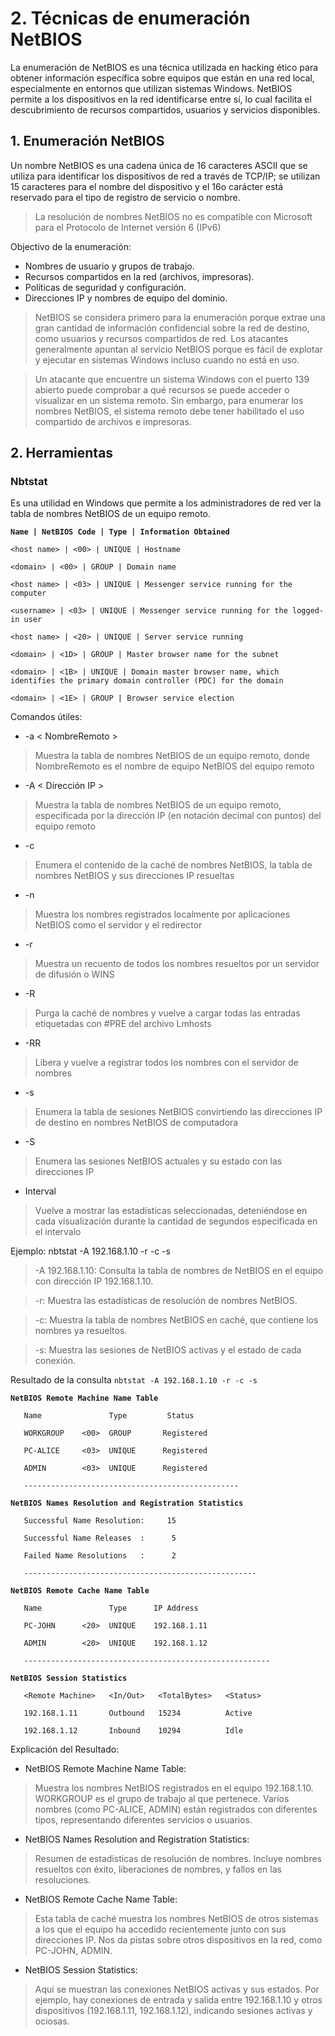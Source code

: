 # 2. Técnicas de enumeración NetBIOS

La enumeración de NetBIOS es una técnica utilizada en hacking ético para obtener información específica sobre equipos que están en una red local, especialmente en entornos que utilizan sistemas Windows. NetBIOS permite a los dispositivos en la red identificarse entre sí, lo cual facilita el descubrimiento de recursos compartidos, usuarios y servicios disponibles.

## 1. Enumeración NetBIOS

Un nombre NetBIOS es una cadena única de 16 caracteres ASCII que se utiliza para identificar los dispositivos de red a través de TCP/IP; se utilizan 15 caracteres para el nombre del dispositivo y el 16o carácter está reservado para el tipo de registro de servicio o nombre.

> La resolución de nombres NetBIOS no es compatible con Microsoft para el Protocolo de Internet versión 6 (IPv6)

Objectivo de la enumeración:
 - Nombres de usuario y grupos de trabajo.
 - Recursos compartidos en la red (archivos, impresoras).
 - Políticas de seguridad y configuración.
 - Direcciones IP y nombres de equipo del dominio.

> NetBIOS se considera primero para la enumeración porque extrae una gran cantidad de información confidencial sobre la red de destino, como usuarios y recursos compartidos de red. Los atacantes generalmente apuntan al servicio NetBIOS porque es fácil de explotar y ejecutar en sistemas Windows incluso cuando no está en uso.

> Un atacante que encuentre un sistema Windows con el puerto 139 abierto puede comprobar a qué recursos se puede acceder o visualizar en un sistema remoto. Sin embargo, para enumerar los nombres NetBIOS, el sistema remoto debe tener habilitado el uso compartido de archivos e impresoras.

## 2. Herramientas

### Nbtstat

Es una utilidad en Windows que permite a los administradores de red ver la tabla de nombres NetBIOS de un equipo remoto.

**` Name | NetBIOS Code | Type | Information Obtained `**

` <host name> | <00> | UNIQUE | Hostname `

`<domain> | <00> | GROUP | Domain name`

`<host name> | <03> | UNIQUE | Messenger service running for the computer`

`<username> | <03> | UNIQUE | Messenger service running for the logged-in user`

`<host name> | <20> | UNIQUE | Server service running`

`<domain> | <1D> | GROUP | Master browser name for the subnet`

`<domain> | <1B> | UNIQUE | Domain master browser name, which identifies the primary domain controller (PDC) for the domain`

`<domain> | <1E> | GROUP | Browser service election`

Comandos útiles:
- -a < NombreRemoto >
> Muestra la tabla de nombres NetBIOS de un equipo remoto, donde NombreRemoto es el nombre de equipo NetBIOS del equipo remoto
- -A < Dirección IP >
>Muestra la tabla de nombres NetBIOS de un equipo remoto, especificada por la dirección IP (en notación decimal con puntos) del equipo remoto
- -c
>Enumera el contenido de la caché de nombres NetBIOS, la tabla de nombres NetBIOS y sus direcciones IP resueltas
- -n
>Muestra los nombres registrados localmente por aplicaciones NetBIOS como el servidor y el redirector
- -r
>Muestra un recuento de todos los nombres resueltos por un servidor de difusión o WINS
- -R
>Purga la caché de nombres y vuelve a cargar todas las entradas etiquetadas con #PRE del archivo Lmhosts
- -RR
>Libera y vuelve a registrar todos los nombres con el servidor de nombres
- -s
>Enumera la tabla de sesiones NetBIOS convirtiendo las direcciones IP de destino en nombres NetBIOS de computadora
- -S
>Enumera las sesiones NetBIOS actuales y su estado con las direcciones IP
- Interval
>Vuelve a mostrar las estadísticas seleccionadas, deteniéndose en cada visualización durante la cantidad de segundos especificada en el intervalo

Ejemplo:
nbtstat -A 192.168.1.10 -r -c -s
>-A 192.168.1.10: Consulta la tabla de nombres de NetBIOS en el equipo con dirección IP 192.168.1.10.

>-r: Muestra las estadísticas de resolución de nombres NetBIOS.

>-c: Muestra la tabla de nombres NetBIOS en caché, que contiene los nombres ya resueltos.

>-s: Muestra las sesiones de NetBIOS activas y el estado de cada conexión.

Resultado de la consulta  ` nbtstat -A 192.168.1.10 -r -c -s `

>
**` NetBIOS Remote Machine Name Table `**
>
`    Name               Type         Status `

`    WORKGROUP    <00>  GROUP       Registered `

`    PC-ALICE     <03>  UNIQUE      Registered `

`    ADMIN        <03>  UNIQUE      Registered `

`    ------------------------------------------------ `

**` NetBIOS Names Resolution and Registration Statistics `**

`    Successful Name Resolution:     15 `

`    Successful Name Releases  :      5 `

`    Failed Name Resolutions   :      2 `

`    ---------------------------------------------------- `

**` NetBIOS Remote Cache Name Table `**

`    Name               Type      IP Address `

`    PC-JOHN      <20>  UNIQUE    192.168.1.11 `

`    ADMIN        <20>  UNIQUE    192.168.1.12 `

`    ------------------------------------------------------- `

**` NetBIOS Session Statistics `**

`    <Remote Machine>   <In/Out>   <TotalBytes>   <Status> `

`    192.168.1.11       Outbound   15234          Active `

`    192.168.1.12       Inbound    10294          Idle `

Explicación del Resultado:
- NetBIOS Remote Machine Name Table:
> Muestra los nombres NetBIOS registrados en el equipo 192.168.1.10.
> WORKGROUP es el grupo de trabajo al que pertenece.
> Varios nombres (como PC-ALICE, ADMIN) están registrados con diferentes tipos, representando diferentes servicios o usuarios.

- NetBIOS Names Resolution and Registration Statistics:
> Resumen de estadísticas de resolución de nombres.
> Incluye nombres resueltos con éxito, liberaciones de nombres, y fallos en las resoluciones.

- NetBIOS Remote Cache Name Table:
> Esta tabla de caché muestra los nombres NetBIOS de otros sistemas a los que el equipo ha accedido recientemente junto con sus direcciones IP.
> Nos da pistas sobre otros dispositivos en la red, como PC-JOHN, ADMIN.

- NetBIOS Session Statistics:
> Aquí se muestran las conexiones NetBIOS activas y sus estados.
> Por ejemplo, hay conexiones de entrada y salida entre 192.168.1.10 y otros dispositivos (192.168.1.11, 192.168.1.12), indicando sesiones activas y ociosas.
